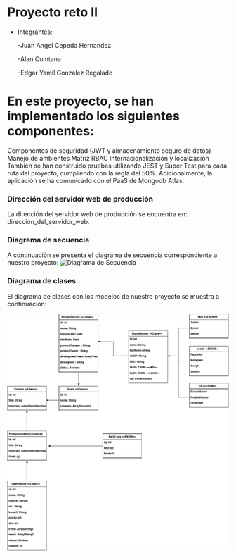 # Proyecto reto II
* Integrantes:
    
    -Juan Angel Cepeda Hernandez

    -Alan Quintana
    
    -Edgar Yamil González Regalado

# En este proyecto, se han implementado los siguientes componentes:

Componentes de seguridad (JWT y almacenamiento seguro de datos)
Manejo de ambientes
Matriz RBAC
Internacionalización y localización
También se han construido pruebas utilizando JEST y Super Test para cada ruta del proyecto, cumpliendo con la regla del 50%. Adicionalmente, la aplicación se ha comunicado con el PaaS de Mongodb Atlas.

### Dirección del servidor web de producción
La dirección del servidor web de producción se encuentra en: dirección_del_servidor_web.

### Diagrama de secuencia
A continuación se presenta el diagrama de secuencia correspondiente a nuestro proyecto:
![Diagrama de Secuencia](https://github.com/ShinningCode/APIodm/assets/119389819/3b8f4db2-9995-4b2f-a069-78aa096f10f0)


### Diagrama de clases
El diagrama de clases con los modelos de nuestro proyecto se muestra a continuación:

![Diagrama de clases](SCRUM_proyecto_reto.drawio.png)
